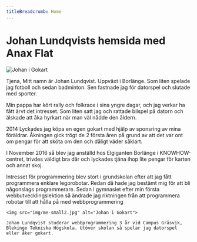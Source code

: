 ```yaml
---
titleBreadcrumb: Home
...
```

Johan Lundqvists hemsida med Anax Flat
===============================

<img class="me" src="img/me.jpg" alt="Johan i Gokart">

Tjena, Mitt namn är Johan Lundqvist. Uppväxt i Borlänge. Som liten spelade jag fotboll och sedan badminton. Sen fastnade jag för datorspel och slutade med sporter.

Min pappa har kört rally och folkrace i sina yngre dagar, och jag verkar ha fått ärvt det intresset. Som liten satt jag och rattade bilspel på datorn och älskade att åka hyrkart när man väl nådde den åldern.

2014 Lyckades jag köpa en egen gokart med hjälp av sponsring av mina föräldrar. Åkningen gick trögt de 2 första åren på grund av att det var ont om pengar för att sköta om den och dåligt väder såklart.

I November 2016 så blev jag anställd hos Elgiganten Borlänge i KNOWHOW-centret, trivdes väldigt bra där och lyckades tjäna ihop lite pengar för karten och annat skoj.

Intresset för programmering blev stort i grundskolan efter att jag fått programmera enklare legorobotar. Redan då hade jag bestämt mig för att bli någonslags programmerare. Sedan i gymnasiet efter min första webbutvecklingslektion så ändrade jag riktningen från att programmera robotar till att hålla på med webbprogrammering

<div class="byline">

    <img src="img/me-small2.jpg" alt="Johan i Gokart">

    Johan Lundqvist studerar webbprogrammering 3 år vid Campus Gräsvik, Blekinge Tekniska Högskola. Utöver skolan så spelar jag datorspel eller åker gokart.

</div>
